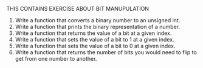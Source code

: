 THIS CONTAINS EXERCISE ABOUT BIT MANUPULATION

1. Write a function that converts a binary number to an unsigned int.
2. Write a function that prints the binary representation of a number.
3. Write a function that returns the value of a bit at a given index.
4. Write a function that sets the value of a bit to 1 at a given index.
5. Write a function that sets the value of a bit to 0 at a given index.
6. Write a function that returns the number of bits you would need to flip to get from one number to another.
